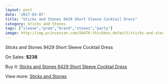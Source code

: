 ```yaml
---
layout: post
date: '2017-03-07'
title: "Sticks and Stones 9429 Short Sleeve Cocktail Dress"
category: Sticks and Stones
tags: ["sleeve","prom","brand","stones","party"]
image: http://img.princessan.com/56476-thickbox_default/sticks-and-stones-9429-short-sleeve-cocktail-dress.jpg
---
```

Sticks and Stones 9429 Short Sleeve Cocktail Dress

On Sales: **$238**
<a href="https://www.princessan.com/en/sticks-and-stones/25234-sticks-and-stones-9429-short-sleeve-cocktail-dress.html"><amp-img layout="responsive" width="600" height="600" src="//img.princessan.com/56476-thickbox_default/sticks-and-stones-9429-short-sleeve-cocktail-dress.jpg" alt="Sticks and Stones 9429 Short Sleeve Cocktail Dress 0" /></a>
<a href="https://www.princessan.com/en/sticks-and-stones/25234-sticks-and-stones-9429-short-sleeve-cocktail-dress.html"><amp-img layout="responsive" width="600" height="600" src="//img.princessan.com/56479-thickbox_default/sticks-and-stones-9429-short-sleeve-cocktail-dress.jpg" alt="Sticks and Stones 9429 Short Sleeve Cocktail Dress 1" /></a>
<a href="https://www.princessan.com/en/sticks-and-stones/25234-sticks-and-stones-9429-short-sleeve-cocktail-dress.html"><amp-img layout="responsive" width="600" height="600" src="//img.princessan.com/56478-thickbox_default/sticks-and-stones-9429-short-sleeve-cocktail-dress.jpg" alt="Sticks and Stones 9429 Short Sleeve Cocktail Dress 2" /></a>
<a href="https://www.princessan.com/en/sticks-and-stones/25234-sticks-and-stones-9429-short-sleeve-cocktail-dress.html"><amp-img layout="responsive" width="600" height="600" src="//img.princessan.com/56477-thickbox_default/sticks-and-stones-9429-short-sleeve-cocktail-dress.jpg" alt="Sticks and Stones 9429 Short Sleeve Cocktail Dress 3" /></a>

Buy it: [Sticks and Stones 9429 Short Sleeve Cocktail Dress](https://www.princessan.com/en/sticks-and-stones/25234-sticks-and-stones-9429-short-sleeve-cocktail-dress.html "Sticks and Stones 9429 Short Sleeve Cocktail Dress")

View more: [Sticks and Stones](https://www.princessan.com/en/212-sticks-and-stones "Sticks and Stones")